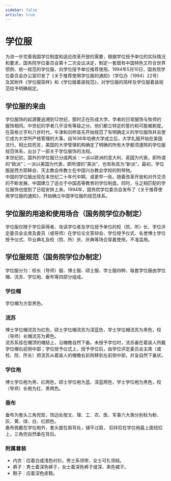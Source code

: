 ```yaml
---
sidebar: false
article: true
---
```


# 学位服

为进一步完善我国学位制度和适应改革开放的需要，根据学位授予单位的实际情况和要求，国务院学位委员会第十二次会议决定，制定一套既有中国特色又符合世界惯例、统一规范的学位服，向学位授予单位推荐使用。1994年5月10日，国务院学位委员会办公室印发了《关于推荐使用学位服的通知》（学位办〔1994〕22号）及其附件《学位服简样》和《学位服着装规范》，对学位服的简样及学位服着装规范给予明确规定。

## 学位服的来由

学位服饰的起源要追溯到12世纪，那时正在形成大学。学者的日常服饰与牧师的服饰相同。中世纪的学者几乎没有等级之分。他们都立特定的誓约和可能被剃度。  
在英格兰亨利八世时代，牛津和剑桥首先开始规范了有明确定义的学位服饰并且使它成为大学所严格管理的大事。自1636年哈佛大学成立后，大学礼服开始在美国流行。相比较而言，美国的大学管理机构确定了明确的所有大学都须遵照的学位服规范体系，出台了一部关于学位服饰的法规。  
本世纪初，国外的学位服已分成两派：一派以欧洲的意大利、英国为代表，即所谓的“欧派”；一派以美国为代表，即所谓的“美派”，也有称其为“新派”。最初，学位服是西方耶稣会、天主教会传教士在中国兴办教会学校的附带物。  
中国的学位服出现在本世纪二十年代中期，或更早一些。随着改革开放和对外交流的不断发展，中国建立了适合于中国高等教育的学位制度。同时，与之相匹配的学位服饰也提到了日程安排上来。1994年，国务院学位委员会发布了《关于推荐使用学位服的通知》，开始确立中国学位服的规范体系。  

## 学位服的用途和使用场合（国务院学位办制定）

学位服仅限于学位获得者、攻读学位者及学位授予单位的校（院、所）长、学位评定委员会主席及委员（或导师）在学位论文答辩会、学位授予仪式、名誉博士学位授予仪式、毕业典礼及校（院、所）庆、庆典等场合穿着使用，不准滥用。

## 学位服规范（国务院学位办制定）

学位服分为：校长（导师）服、博士服、硕士服、学士服四种，每套学位服由学位帽、流苏、学位袍、垂布等四部分组成。

### 学位帽

学位帽为方型黑色。

### 流苏

博士学位帽流苏为红色，硕士学位帽流苏为深蓝色，学士学位帽流苏为黑色，校（导师）长帽流苏为黄色。  
流苏系挂在帽顶的帽结上，沿帽檐自然下垂。未授予学位时，流苏垂在着装人所戴学位帽右前侧中部；学位授予仪式上，授予学位后，由学位评定委员会主席（或校、院、所长）把流苏从着装人的帽檐右前侧移到左前侧中部，并呈自然下垂状。

### 学位袍

博士学位袍为黑、红两色，硕士学位袍为蓝、深蓝两色，学士学位袍为黑色，校（导师）长袍为红、黑两色。

### 垂布

垂布为套头三角兜型，饰边处按文、理、工、农、医、军事六大类分别标为粉、灰、黄、绿、白、红颜色。  
垂布佩戴在学位袍外，套头披在肩背处，铺平过肩， 扣绊扣在学位袍最上面纽扣上，三角兜自然垂在背后。

### 附属着装

- 内衣：应着白或浅色衬衫。男士系领带，女士可扎领结。
- 裤子：男士着深色裤子，女士着深色裤子或深、素色裙子。
- 鞋子：应着深色皮鞋。
